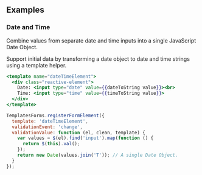 ## Examples

### Date and Time

Combine values from separate date and time inputs into a single JavaScript Date Object.

Support initial data by transforming a date object to date and time strings using a template helper.

```handlebars
<template name="dateTimeElement">
  <div class="reactive-element">
    Date: <input type="date" value={{dateToString value}}><br>
    Time: <input type="time" value={{timeToString value}}>
  </div>
</template>
```

```javascript
TemplatesForms.registerFormElement({
  template: 'dateTimeElement',
  validationEvent: 'change',
  validationValue: function (el, clean, template) {
    var values = $(el).find('input').map(function () {
      return $(this).val();
    });
    return new Date(values.join('T')); // A single Date Object.
  }
});
```